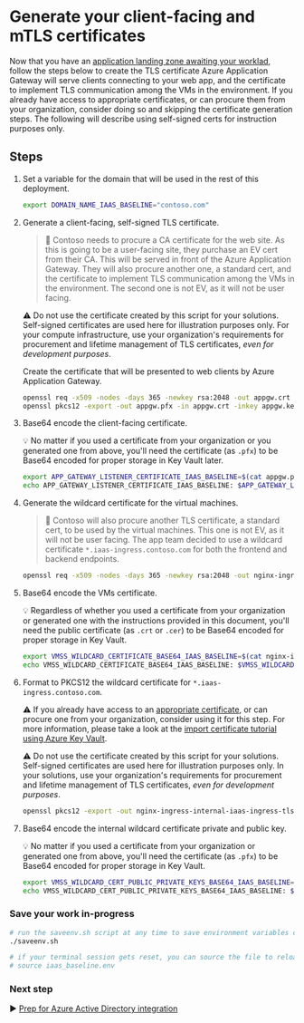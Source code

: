 # Generate your client-facing and mTLS certificates

Now that you have an [application landing zone awaiting your worklad](./04-subscription-vending-execute.md), follow the steps below to create the TLS certificate Azure Application Gateway will serve clients connecting to your web app, and the certificate to implement TLS communication among the VMs in the environment. If you already have access to appropriate certificates, or can procure them from your organization, consider doing so and skipping the certificate generation steps. The following will describe using self-signed certs for instruction purposes only.

## Steps

1. Set a variable for the domain that will be used in the rest of this deployment.

   ```bash
   export DOMAIN_NAME_IAAS_BASELINE="contoso.com"
   ```

1. Generate a client-facing, self-signed TLS certificate.

   > :book: Contoso needs to procure a CA certificate for the web site. As this is going to be a user-facing site, they purchase an EV cert from their CA. This will be served in front of the Azure Application Gateway. They will also procure another one, a standard cert, and the certificate to implement TLS communication among the VMs in the environment. The second one is not EV, as it will not be user facing.

   :warning: Do not use the certificate created by this script for your solutions. Self-signed certificates are used here for illustration purposes only. For your compute infrastructure, use your organization's requirements for procurement and lifetime management of TLS certificates, _even for development purposes_.

   Create the certificate that will be presented to web clients by Azure Application Gateway.

   ```bash
   openssl req -x509 -nodes -days 365 -newkey rsa:2048 -out appgw.crt -keyout appgw.key -subj "/CN=${DOMAIN_NAME_IAAS_BASELINE}/O=Contoso" -addext "subjectAltName = DNS:${DOMAIN_NAME_IAAS_BASELINE}" -addext "keyUsage = digitalSignature" -addext "extendedKeyUsage = serverAuth"
   openssl pkcs12 -export -out appgw.pfx -in appgw.crt -inkey appgw.key -passout pass:
   ```

1. Base64 encode the client-facing certificate.

   :bulb: No matter if you used a certificate from your organization or you generated one from above, you'll need the certificate (as `.pfx`) to be Base64 encoded for proper storage in Key Vault later.

   ```bash
   export APP_GATEWAY_LISTENER_CERTIFICATE_IAAS_BASELINE=$(cat appgw.pfx | base64 | tr -d '\n')
   echo APP_GATEWAY_LISTENER_CERTIFICATE_IAAS_BASELINE: $APP_GATEWAY_LISTENER_CERTIFICATE_IAAS_BASELINE
   ```

1. Generate the wildcard certificate for the virtual machines.

   > :book: Contoso will also procure another TLS certificate, a standard cert, to be used by the virtual machines. This one is not EV, as it will not be user facing. The app team decided to use a wildcard certificate `*.iaas-ingress.contoso.com` for both the frontend and backend endpoints.

   ```bash
   openssl req -x509 -nodes -days 365 -newkey rsa:2048 -out nginx-ingress-internal-iaas-ingress-tls.crt -keyout nginx-ingress-internal-iaas-ingress-tls.key -subj "/CN=*.iaas-ingress.${DOMAIN_NAME_IAAS_BASELINE}/O=Contoso IaaS Ingresses"
   ```

1. Base64 encode the VMs certificate.

   :bulb: Regardless of whether you used a certificate from your organization or generated one with the instructions provided in this document, you'll need the public certificate (as `.crt` or `.cer`) to be Base64 encoded for proper storage in Key Vault.

   ```bash
   export VMSS_WILDCARD_CERTIFICATE_BASE64_IAAS_BASELINE=$(cat nginx-ingress-internal-iaas-ingress-tls.crt | base64 | tr -d '\n')
   echo VMSS_WILDCARD_CERTIFICATE_BASE64_IAAS_BASELINE: $VMSS_WILDCARD_CERTIFICATE_BASE64_IAAS_BASELINE
   ```

1. Format to PKCS12 the wildcard certificate for `*.iaas-ingress.contoso.com`.

   :warning: If you already have access to an [appropriate certificate](https://learn.microsoft.com/azure/key-vault/certificates/certificate-scenarios#formats-of-import-we-support), or can procure one from your organization, consider using it for this step. For more information, please take a look at the [import certificate tutorial using Azure Key Vault](https://learn.microsoft.com/azure/key-vault/certificates/tutorial-import-certificate#import-a-certificate-to-key-vault).

   :warning: Do not use the certificate created by this script for your solutions. Self-signed certificates are used here for  illustration purposes only. In your solutions, use your organization's requirements for procurement and lifetime management of TLS certificates, _even for development purposes_.

   ```bash
   openssl pkcs12 -export -out nginx-ingress-internal-iaas-ingress-tls.pfx -in nginx-ingress-internal-iaas-ingress-tls.crt -inkey nginx-ingress-internal-iaas-ingress-tls.key -passout pass:
   ```

1. Base64 encode the internal wildcard certificate private and public key.

   :bulb: No matter if you used a certificate from your organization or generated one from above, you'll need the certificate (as `.pfx`) to be Base64 encoded for proper storage in Key Vault.

   ```bash
   export VMSS_WILDCARD_CERT_PUBLIC_PRIVATE_KEYS_BASE64_IAAS_BASELINE=$(cat nginx-ingress-internal-iaas-ingress-tls.pfx | base64 | tr -d '\n')
   echo VMSS_WILDCARD_CERT_PUBLIC_PRIVATE_KEYS_BASE64_IAAS_BASELINE: $VMSS_WILDCARD_CERT_PUBLIC_PRIVATE_KEYS_BASE64_IAAS_BASELINE
   ```

### Save your work in-progress

```bash
# run the saveenv.sh script at any time to save environment variables created above to iaas_baseline.env
./saveenv.sh

# if your terminal session gets reset, you can source the file to reload the environment variables
# source iaas_baseline.env
```

### Next step

:arrow_forward: [Prep for Azure Active Directory integration](./03-aad.md)
